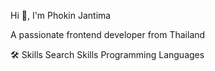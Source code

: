 Hi 👋, I'm Phokin Jantima

A passionate frontend developer from Thailand

🛠️ Skills
Search Skills
Programming Languages

